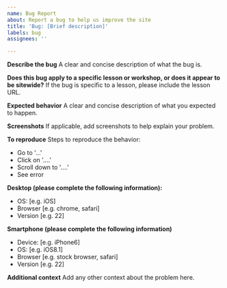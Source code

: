 ```yaml
---
name: Bug Report
about: Report a bug to help us improve the site
title: 'Bug: [Brief description]'
labels: bug
assignees: ''

---
```


**Describe the bug**
A clear and concise description of what the bug is.

**Does this bug apply to a specific lesson or workshop, or does it appear to be sitewide?**
If the bug is specific to a lesson, please include the lesson URL.

**Expected behavior**
A clear and concise description of what you expected to happen.

**Screenshots**
If applicable, add screenshots to help explain your problem.

**To reproduce**
Steps to reproduce the behavior:

- Go to '...'
- Click on '....'
- Scroll down to '....'
- See error

**Desktop (please complete the following information):**
- OS: [e.g. iOS]
- Browser [e.g. chrome, safari]
- Version [e.g. 22]

**Smartphone (please complete the following information)**
- Device: [e.g. iPhone6]
- OS: [e.g. iOS8.1]
- Browser [e.g. stock browser, safari]
- Version [e.g. 22]

**Additional context**
Add any other context about the problem here.
